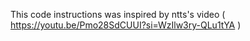 This code instructions was inspired by 
ntts's video 
( https://youtu.be/Pmo28SdCUUI?si=WzIlw3ry-QLu1tYA )
